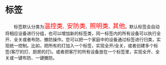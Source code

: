 # 标签

&emsp;&emsp;标签默认分类为<font style='color:#ff0000;font-size:20px'>温控类</font>、<font style='color:#ff0000;font-size:20px'>安防类</font>、<font style='color:#ff0000;font-size:20px'>照明类</font>、<font style='color:#ff0000;font-size:20px'>其他</font>。默认标签会自动将相应设备进行分组，也可以增加新的标签类，同一标签内的所有设备可以执行全开、全关或者布防、撤防操作。您可以把一个家庭中的设备通过标签进行归类，实现统一控制。比如，把所有的灯加入一个标签，实现全开/全关，或者创建多个标签(客厅的灯、厨房的灯)。或者把客厅的所有设备放在一个标签里，实现全开、全关或一键布防、一键撤防。